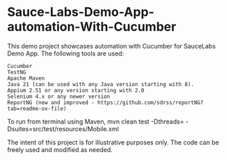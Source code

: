 # Sauce-Labs-Demo-App-automation-With-Cucumber
 This demo project showcases automation with Cucumber for SauceLabs Demo App. The following tools are used:

    Cucumber
    TestNG
    Apache Maven
    Java 21 (can be used with any Java version starting with 8).
    Appium 2.51 or any version starting with 2.0
    Selenium 4.x or any newer version
    ReportNG (new and improved - https://github.com/sdrss/reportNG?tab=readme-ov-file)

To run from terminal using Maven, mvn clean test -Dthreads=<number of devices> -Dsuites=src/test/resources/Mobile.xml

The intent of this project is for illustrative purposes only. The code can be freely used and modified as needed.
